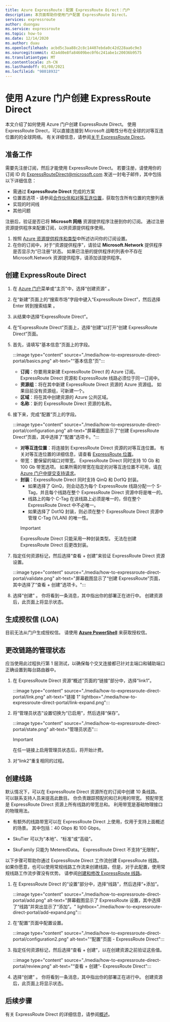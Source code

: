 ```yaml
---
title: Azure ExpressRoute：配置 ExpressRoute Direct：门户
description: 本页面帮助你使用门户配置 ExpressRoute Direct。
services: expressroute
author: duongau
ms.service: expressroute
ms.topic: how-to
ms.date: 12/14/2020
ms.author: duau
ms.openlocfilehash: acbd5c3aa88c2c8c14407ebda0c42d228aa6c9e3
ms.sourcegitcommit: 42a4d0e8fa84609bec0f6c241abe1c20036b9575
ms.translationtype: MT
ms.contentlocale: zh-CN
ms.lasthandoff: 01/08/2021
ms.locfileid: "98018932"
---
```

# <a name="create-expressroute-direct-using-the-azure-portal"></a>使用 Azure 门户创建 ExpressRoute Direct

本文介绍了如何使用 Azure 门户创建 ExpressRoute Direct。
使用 ExpressRoute Direct，可以直接连接到 Microsoft 战略性分布在全球的对等互连位置的的全球网络。 有关详细信息，请参阅[关于 ExpressRoute Direct](expressroute-erdirect-about.md)。

## <a name="before-you-begin"></a><a name="before"></a>准备工作

需要先注册订阅，然后才能使用 ExpressRoute Direct。 若要注册，请使用你的订阅 ID 向 <ExpressRouteDirect@microsoft.com> 发送一封电子邮件，其中包括以下详细信息：

* 需通过 **ExpressRoute Direct** 完成的方案
* 位置首选项 - 请参阅[合作伙伴和对等互连位置](expressroute-locations-providers.md)，获取包含所有位置的完整列表
* 实现的时间线
* 其他问题

注册后，验证是否已将 **Microsoft 网络** 资源提供程序注册到你的订阅。 通过注册资源提供程序来配置订阅，以供资源提供程序使用。

1. 按照 [Azure 资源提供程序和类型](../azure-resource-manager/management/resource-providers-and-types.md)中所述访问你的订阅设置。
1. 在你的订阅中，对于“资源提供程序”，请验证 **Microsoft.Network** 提供程序是否显示为“已注册”状态。 如果已注册的提供程序的列表中不存在 Microsoft.Network 资源提供程序，请添加该提供程序。

## <a name="create-expressroute-direct"></a><a name="create-erdir"></a>创建 ExpressRoute Direct

1. 在 [Azure 门户](https://portal.azure.com)菜单或“主页”中，选择“创建资源” 。

1. 在“新建”页面上的“搜索市场”字段中键入“ExpressRoute Direct”，然后选择 Enter 转到搜索结果  。

1. 从结果中选择“ExpressRoute Direct”。

1. 在“ExpressRoute Direct”页面上，选择“创建”以打开“创建 ExpressRoute Direct”页面。

1. 首先，请填写“基本信息”页面上的字段。

    :::image type="content" source="./media/how-to-expressroute-direct-portal/basics.png" alt-text="“基本信息”页":::

    * **订阅**：你要用来新建 ExpressRoute Direct 的 Azure 订阅。 ExpressRoute Direct 资源和 ExpressRoute 线路必须位于同一订阅中。
    * **资源组**：将在其中新建 ExpressRoute Direct 资源的 Azure 资源组。 如果目前没有资源组，可新建一个。
    * **区域**：将在其中创建资源的 Azure 公共区域。
    * **名称**：新的 ExpressRoute Direct 资源的名称。

1. 接下来，完成“配置”页上的字段。

    :::image type="content" source="./media/how-to-expressroute-direct-portal/configuration.png" alt-text="屏幕截图显示了“创建 ExpressRoute Direct”页面，其中选择了“配置”选项卡。":::

    * **对等互连位置**：将连接到 ExpressRoute Direct 资源的对等互连位置。 有关对等互连位置的详细信息，请查看 [ExpressRoute 位置](expressroute-locations-providers.md)。
   * 带宽：要保留的端口对带宽。 ExpressRoute Direct 同时支持 10 Gb 和 100 Gb 带宽选项。 如果所需的带宽在指定的对等互连位置不可用，请[在 Azure 门户中提交支持请求](https://aka.ms/azsupt)。
   * **封装**：ExpressRoute Direct 同时支持 QinQ 和 Dot1Q 封装。
     * 如果选择了 QinQ，则会动态为每个 ExpressRoute 线路分配一个 S-Tag，并且每个线路在整个 ExpressRoute Direct 资源中将是唯一的。
     *  线路上的每个 C-Tag 在该线路上必须是唯一的，但在整个 ExpressRoute Direct 中不必唯一。
     * 如果选择了 Dot1Q 封装，则必须在整个 ExpressRoute Direct 资源中管理 C-Tag (VLAN) 的唯一性。
     >[!IMPORTANT]
     >ExpressRoute Direct 只能采用一种封装类型。 无法在创建 ExpressRoute Direct 后更改封装。
     >

1. 指定任何资源标记，然后选择“查看 + 创建”来验证 ExpressRoute Direct 资源设置。

    :::image type="content" source="./media/how-to-expressroute-direct-portal/validate.png" alt-text="屏幕截图显示了“创建 ExpressRoute”页面，其中选择了“查看 + 创建”选项卡。":::

1. 选择“创建”  。 你将看到一条消息，其中指出你的部署正在进行中。 创建资源后，此页面上将显示状态。 

## <a name="generate-the-letter-of-authorization-loa"></a><a name="authorization"></a>生成授权信 (LOA)

目前无法从门户生成授权信。 请使用 **[Azure PowerShell](expressroute-howto-erdirect.md#authorization)** 来获取授权信。

## <a name="change-admin-state-of-links"></a><a name="state"></a>更改链路的管理状态

应当使用此过程执行第 1 层测试，以确保每个交叉连接都已针对主端口和辅助端口正确设置到每台路由器中。

1. 在 ExpressRoute Direct 资源“概述”页面的“链接”部分中，选择“link1”。

    :::image type="content" source="./media/how-to-expressroute-direct-portal/link.png" alt-text="链接 1" lightbox="./media/how-to-expressroute-direct-portal/link-expand.png":::

1. 将“管理员状态”设置切换为“已启用”，然后选择“保存”。

    :::image type="content" source="./media/how-to-expressroute-direct-portal/state.png" alt-text="管理员状态":::

    >[!IMPORTANT]
    >在任一链接上启用管理员状态后，将开始计费。
    >

1. 对“link2”重复相同的过程。

## <a name="create-a-circuit"></a><a name="circuit"></a>创建线路

默认情况下，可以在 ExpressRoute Direct 资源所在的订阅中创建 10 条线路。 可以联系支持人员来提高此数目。 你负责跟踪预配的和已利用的带宽。 预配带宽是 ExpressRoute Direct 资源上所有线路的带宽总和。 利用带宽是基础物理接口的物理用法。

* 有额外的线路带宽可以在 ExpressRoute Direct 上使用，仅用于支持上面概述的场景。 其中包括：40 Gbps 和 100 Gbps。

* SkuTier 可以为“本地”、“标准”或“高级”。

* SkuFamily 只能为 MeteredData。 ExpressRoute Direct 不支持“无限制”。

以下步骤可帮助你通过 ExpressRoute Direct 工作流创建 ExpressRoute 线路。 如果你愿意，也可以使用常规线路工作流来创建线路，但是，对于此配置，使用常规线路工作流步骤没有优势。 请参阅[创建和修改 ExpressRoute 线路](expressroute-howto-circuit-portal-resource-manager.md)。

1. 在 ExpressRoute Direct 的“设置”部分中，选择“线路”，然后选择“+添加”。 

    :::image type="content" source="./media/how-to-expressroute-direct-portal/add.png" alt-text="屏幕截图显示了 ExpressRoute 设置，其中选择了“线路”并突出显示了“添加”。" lightbox="./media/how-to-expressroute-direct-portal/add-expand.png":::

1. 在“配置”页面中配置设置。

   :::image type="content" source="./media/how-to-expressroute-direct-portal/configuration2.png" alt-text="“配置”页面 - ExpressRoute Direct":::

1. 指定任何资源标记，然后选择“查看 + 创建”，以在创建资源之前验证这些值。

   :::image type="content" source="./media/how-to-expressroute-direct-portal/review.png" alt-text="“查看 + 创建”- ExpressRoute Direct":::

1. 选择“创建”  。 你将看到一条消息，其中指出你的部署正在进行中。 创建资源后，此页面上将显示状态。 

## <a name="next-steps"></a>后续步骤

有关 ExpressRoute Direct 的详细信息，请参阅[概述](expressroute-erdirect-about.md)。

